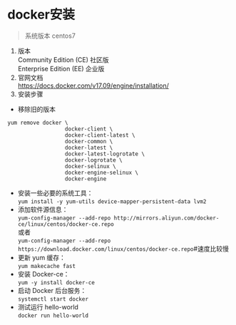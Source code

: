# docker安装<br>

> 系统版本 centos7<br>

1. 版本<br>
Community Edition (CE) 社区版<br>
Enterprise Edition (EE) 企业版<br>
2. 官网文档<br>  https://docs.docker.com/v17.09/engine/installation/<br>
3. 安装步骤<br>
 * 移除旧的版本<br>
```
yum remove docker \
                  docker-client \
                  docker-client-latest \
                  docker-common \
                  docker-latest \
                  docker-latest-logrotate \
                  docker-logrotate \
                  docker-selinux \
                  docker-engine-selinux \
                  docker-engine
```
 * 安装一些必要的系统工具：<br>
```yum install -y yum-utils device-mapper-persistent-data lvm2``` <br>
 * 添加软件源信息：<br>
```yum-config-manager --add-repo http://mirrors.aliyun.com/docker-ce/linux/centos/docker-ce.repo```<br>
或者<br>
```yum-config-manager --add-repo https://download.docker.com/linux/centos/docker-ce.repo```#速度比较慢<br>
 * 更新 yum 缓存：<br>
```yum makecache fast```<br>
 * 安装 Docker-ce：<br>
```yum -y install docker-ce```<br>
 * 启动 Docker 后台服务：<br>
```systemctl start docker```
 * 测试运行 hello-world<br>
```docker run hello-world```
